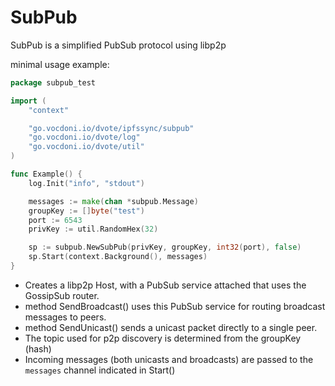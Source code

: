 # SubPub

SubPub is a simplified PubSub protocol using libp2p

minimal usage example:
```go
package subpub_test

import (
	"context"

	"go.vocdoni.io/dvote/ipfssync/subpub"
	"go.vocdoni.io/dvote/log"
	"go.vocdoni.io/dvote/util"
)

func Example() {
	log.Init("info", "stdout")

	messages := make(chan *subpub.Message)
	groupKey := []byte("test")
	port := 6543
	privKey := util.RandomHex(32)

	sp := subpub.NewSubPub(privKey, groupKey, int32(port), false)
	sp.Start(context.Background(), messages)
}
```

* Creates a libp2p Host, with a PubSub service attached that uses the GossipSub router.
* method SendBroadcast() uses this PubSub service for routing broadcast messages to peers.
* method SendUnicast() sends a unicast packet directly to a single peer.
* The topic used for p2p discovery is determined from the groupKey (hash)
* Incoming messages (both unicasts and broadcasts) are passed to the `messages` channel indicated in Start()
